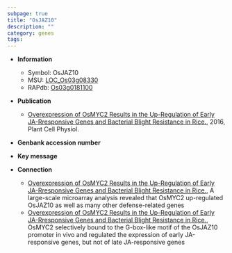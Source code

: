 ```yaml
---
subpage: true
title: "OsJAZ10"
description: ""
category: genes
tags: 
---
```


* **Information**  
    + Symbol: OsJAZ10  
    + MSU: [LOC_Os03g08330](http://rice.plantbiology.msu.edu/cgi-bin/ORF_infopage.cgi?orf=LOC_Os03g08330)  
    + RAPdb: [Os03g0181100](http://rapdb.dna.affrc.go.jp/viewer/gbrowse_details/irgsp1?name=Os03g0181100)  

* **Publication**  
    + [Overexpression of OsMYC2 Results in the Up-Regulation of Early JA-Rresponsive Genes and Bacterial Blight Resistance in Rice.](http://www.ncbi.nlm.nih.gov/pubmed?term=Overexpression+of+OsMYC2+Results+in+the+Up-Regulation+of+Early+JA-Rresponsive+Genes+and+Bacterial+Blight+Resistance+in+Rice.%5BTitle%5D), 2016, Plant Cell Physiol.

* **Genbank accession number**  

* **Key message**  

* **Connection**  
    + [Overexpression of OsMYC2 Results in the Up-Regulation of Early JA-Rresponsive Genes and Bacterial Blight Resistance in Rice.](http://www.ncbi.nlm.nih.gov/pubmed?term=Overexpression+of+OsMYC2+Results+in+the+Up-Regulation+of+Early+JA-Rresponsive+Genes+and+Bacterial+Blight+Resistance+in+Rice.%5BTitle%5D), A large-scale microarray analysis revealed that OsMYC2 up-regulated OsJAZ10 as well as many other defense-related genes
    + [Overexpression of OsMYC2 Results in the Up-Regulation of Early JA-Rresponsive Genes and Bacterial Blight Resistance in Rice.](http://www.ncbi.nlm.nih.gov/pubmed?term=Overexpression+of+OsMYC2+Results+in+the+Up-Regulation+of+Early+JA-Rresponsive+Genes+and+Bacterial+Blight+Resistance+in+Rice.%5BTitle%5D), OsMYC2 selectively bound to the G-box-like motif of the OsJAZ10 promoter in vivo and regulated the expression of early JA-responsive genes, but not of late JA-responsive genes



